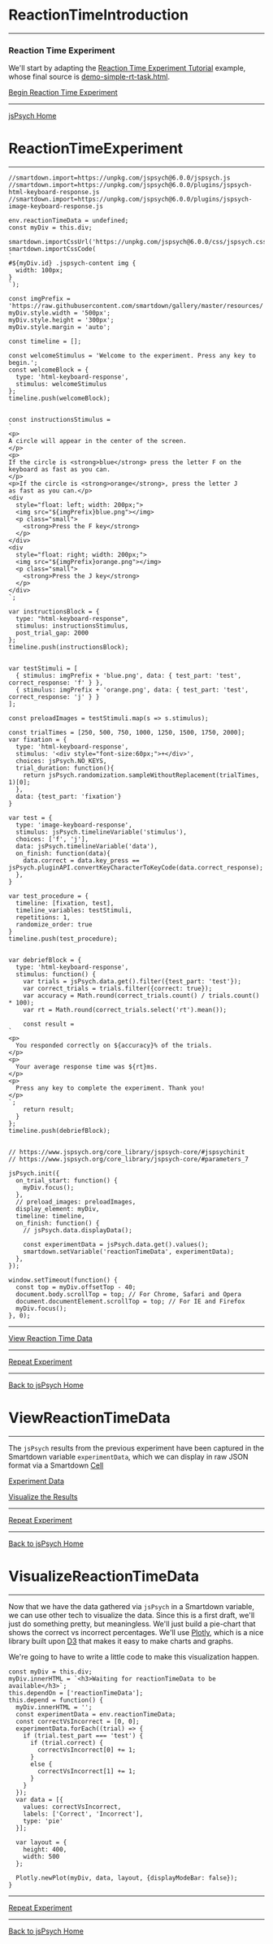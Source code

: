 # ReactionTimeIntroduction
---

### Reaction Time Experiment

We'll start by adapting the [Reaction Time Experiment Tutorial](https://www.jspsych.org/tutorials/rt-task/) example, whose final source is [demo-simple-rt-task.html](https://github.com/jspsych/jsPsych/blob/master/examples/demo-simple-rt-task.html).


[Begin Reaction Time Experiment](:@ReactionTimeExperiment)

---

[jsPsych Home](:@JSPsych)


# ReactionTimeExperiment
---

```javascript/playable/autoplay
//smartdown.import=https://unpkg.com/jspsych@6.0.0/jspsych.js
//smartdown.import=https://unpkg.com/jspsych@6.0.0/plugins/jspsych-html-keyboard-response.js
//smartdown.import=https://unpkg.com/jspsych@6.0.0/plugins/jspsych-image-keyboard-response.js

env.reactionTimeData = undefined;
const myDiv = this.div;

smartdown.importCssUrl('https://unpkg.com/jspsych@6.0.0/css/jspsych.css');
smartdown.importCssCode(
`
#${myDiv.id} .jspsych-content img {
  width: 100px;
}
`);

const imgPrefix = 'https://raw.githubusercontent.com/smartdown/gallery/master/resources/';
myDiv.style.width = '500px';
myDiv.style.height = '300px';
myDiv.style.margin = 'auto';

const timeline = [];

const welcomeStimulus = 'Welcome to the experiment. Press any key to begin.';
const welcomeBlock = {
  type: 'html-keyboard-response',
  stimulus: welcomeStimulus
};
timeline.push(welcomeBlock);


const instructionsStimulus =
`
<p>
A circle will appear in the center of the screen.
</p>
<p>
If the circle is <strong>blue</strong> press the letter F on the
keyboard as fast as you can.
</p>
<p>If the circle is <strong>orange</strong>, press the letter J
as fast as you can.</p>
<div
  style="float: left; width: 200px;">
  <img src="${imgPrefix}blue.png"></img>
  <p class="small">
    <strong>Press the F key</strong>
  </p>
</div>
<div
  style="float: right; width: 200px;">
  <img src="${imgPrefix}orange.png"></img>
  <p class="small">
    <strong>Press the J key</strong>
  </p>
</div>
`;

var instructionsBlock = {
  type: "html-keyboard-response",
  stimulus: instructionsStimulus,
  post_trial_gap: 2000
};
timeline.push(instructionsBlock);


var testStimuli = [
  { stimulus: imgPrefix + 'blue.png', data: { test_part: 'test', correct_response: 'f' } },
  { stimulus: imgPrefix + 'orange.png', data: { test_part: 'test', correct_response: 'j' } }
];

const preloadImages = testStimuli.map(s => s.stimulus);

const trialTimes = [250, 500, 750, 1000, 1250, 1500, 1750, 2000];
var fixation = {
  type: 'html-keyboard-response',
  stimulus: '<div style="font-size:60px;">+</div>',
  choices: jsPsych.NO_KEYS,
  trial_duration: function(){
    return jsPsych.randomization.sampleWithoutReplacement(trialTimes, 1)[0];
  },
  data: {test_part: 'fixation'}
}

var test = {
  type: 'image-keyboard-response',
  stimulus: jsPsych.timelineVariable('stimulus'),
  choices: ['f', 'j'],
  data: jsPsych.timelineVariable('data'),
  on_finish: function(data){
    data.correct = data.key_press == jsPsych.pluginAPI.convertKeyCharacterToKeyCode(data.correct_response);
  },
}

var test_procedure = {
  timeline: [fixation, test],
  timeline_variables: testStimuli,
  repetitions: 1,
  randomize_order: true
}
timeline.push(test_procedure);


var debriefBlock = {
  type: 'html-keyboard-response',
  stimulus: function() {
    var trials = jsPsych.data.get().filter({test_part: 'test'});
    var correct_trials = trials.filter({correct: true});
    var accuracy = Math.round(correct_trials.count() / trials.count() * 100);
    var rt = Math.round(correct_trials.select('rt').mean());

    const result =
`
<p>
  You responded correctly on ${accuracy}% of the trials.
</p>
<p>
  Your average response time was ${rt}ms.
</p>
<p>
  Press any key to complete the experiment. Thank you!
</p>
`;
    return result;
  }
};
timeline.push(debriefBlock);


// https://www.jspsych.org/core_library/jspsych-core/#jspsychinit
// https://www.jspsych.org/core_library/jspsych-core/#parameters_7

jsPsych.init({
  on_trial_start: function() {
    myDiv.focus();
  },
  // preload_images: preloadImages,
  display_element: myDiv,
  timeline: timeline,
  on_finish: function() {
    // jsPsych.data.displayData();

    const experimentData = jsPsych.data.get().values();
    smartdown.setVariable('reactionTimeData', experimentData);
  },
});

window.setTimeout(function() {
  const top = myDiv.offsetTop - 40;
  document.body.scrollTop = top; // For Chrome, Safari and Opera
  document.documentElement.scrollTop = top; // For IE and Firefox
  myDiv.focus();
}, 0);

```

---

[View Reaction Time Data](:@ViewReactionTimeData)

---

[Repeat Experiment](:@JSPsych/ReactionTime)

---

[Back to jsPsych Home](:@JSPsych)


# ViewReactionTimeData
---

The `jsPsych` results from the previous experiment have been captured in the Smartdown variable `experimentData`, which we can display in raw JSON format via a Smartdown [Cell]()

[Experiment Data](:!reactionTimeData|json)

[Visualize the Results](:@VisualizeReactionTimeData)

---

[Repeat Experiment](:@JSPsych/ReactionTime)

---

[Back to jsPsych Home](:@JSPsych)


# VisualizeReactionTimeData
---

Now that we have the data gathered via `jsPsych` in a Smartdown variable, we can use other tech to visualize the data. Since this is a first draft, we'll just do something pretty, but meaningless. We'll just build a pie-chart that shows the correct vs incorrect percentages. We'll use [Plotly](https://smartdown.site/#gallery/Plotly.md), which is a nice library built upon [D3](https://smartdown.site/#gallery/D3.md) that makes it easy to make charts and graphs.

We're going to have to write a little code to make this visualization happen.

```plotly/autoplay/playable
const myDiv = this.div;
myDiv.innerHTML = `<h3>Waiting for reactionTimeData to be available</h3>`;
this.dependOn = ['reactionTimeData'];
this.depend = function() {
  myDiv.innerHTML = '';
  const experimentData = env.reactionTimeData;
  const correctVsIncorrect = [0, 0];
  experimentData.forEach((trial) => {
    if (trial.test_part === 'test') {
      if (trial.correct) {
        correctVsIncorrect[0] += 1;
      }
      else {
        correctVsIncorrect[1] += 1;
      }
    }
  });
  var data = [{
    values: correctVsIncorrect,
    labels: ['Correct', 'Incorrect'],
    type: 'pie'
  }];

  var layout = {
    height: 400,
    width: 500
  };

  Plotly.newPlot(myDiv, data, layout, {displayModeBar: false});
}

```

---

[Repeat Experiment](:@JSPsych/ReactionTime)

---

[Back to jsPsych Home](:@JSPsych)
